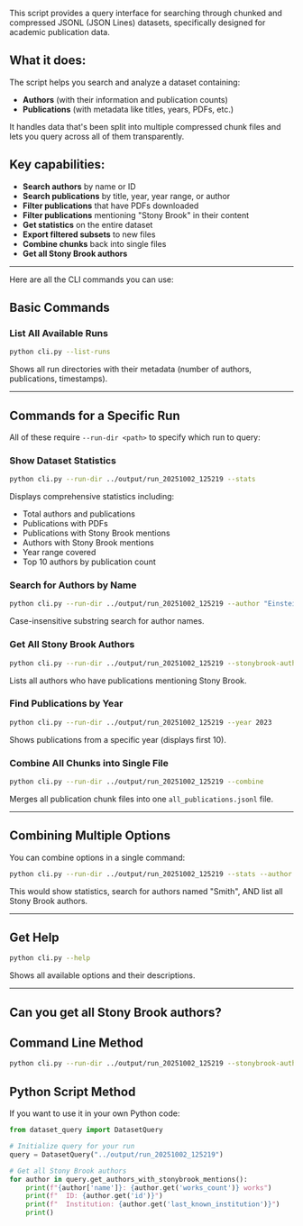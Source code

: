 This script provides a query interface for searching through chunked and compressed JSONL (JSON Lines) datasets, specifically designed for academic publication data.

## What it does:

The script helps you search and analyze a dataset containing:

- **Authors** (with their information and publication counts)
- **Publications** (with metadata like titles, years, PDFs, etc.)

It handles data that's been split into multiple compressed chunk files and lets you query across all of them transparently.

## Key capabilities:

- **Search authors** by name or ID
- **Search publications** by title, year, year range, or author
- **Filter publications** that have PDFs downloaded
- **Filter publications** mentioning "Stony Brook" in their content
- **Get statistics** on the entire dataset
- **Export filtered subsets** to new files
- **Combine chunks** back into single files
- **Get all Stony Brook authors**

---

Here are all the CLI commands you can use:

## Basic Commands

### List All Available Runs
```bash
python cli.py --list-runs
```
Shows all run directories with their metadata (number of authors, publications, timestamps).

---

## Commands for a Specific Run
All of these require `--run-dir <path>` to specify which run to query:

### Show Dataset Statistics
```bash
python cli.py --run-dir ../output/run_20251002_125219 --stats
```

Displays comprehensive statistics including:

- Total authors and publications
- Publications with PDFs
- Publications with Stony Brook mentions
- Authors with Stony Brook mentions
- Year range covered
- Top 10 authors by publication count

### Search for Authors by Name
```bash
python cli.py --run-dir ../output/run_20251002_125219 --author "Einstein"
```

Case-insensitive substring search for author names.

### Get All Stony Brook Authors
```bash
python cli.py --run-dir ../output/run_20251002_125219 --stonybrook-authors
```

Lists all authors who have publications mentioning Stony Brook.

### Find Publications by Year
```bash
python cli.py --run-dir ../output/run_20251002_125219 --year 2023
```

Shows publications from a specific year (displays first 10).

### Combine All Chunks into Single File
```bash
python cli.py --run-dir ../output/run_20251002_125219 --combine
```

Merges all publication chunk files into one `all_publications.jsonl` file.

---

## Combining Multiple Options
You can combine options in a single command:

```bash
python cli.py --run-dir ../output/run_20251002_125219 --stats --author "Smith" --stonybrook-authors
```

This would show statistics, search for authors named "Smith", AND list all Stony Brook authors.

---

## Get Help

```bash
python cli.py --help
```

Shows all available options and their descriptions.

---

## Can you get all Stony Brook authors?

## Command Line Method

```bash
python cli.py --run-dir ../output/run_20251002_125219 --stonybrook-authors
```

## Python Script Method

If you want to use it in your own Python code:

```python
from dataset_query import DatasetQuery

# Initialize query for your run
query = DatasetQuery("../output/run_20251002_125219")

# Get all Stony Brook authors
for author in query.get_authors_with_stonybrook_mentions():
    print(f"{author['name']}: {author.get('works_count')} works")
    print(f"  ID: {author.get('id')}")
    print(f"  Institution: {author.get('last_known_institution')}")
    print()
```

<br>
